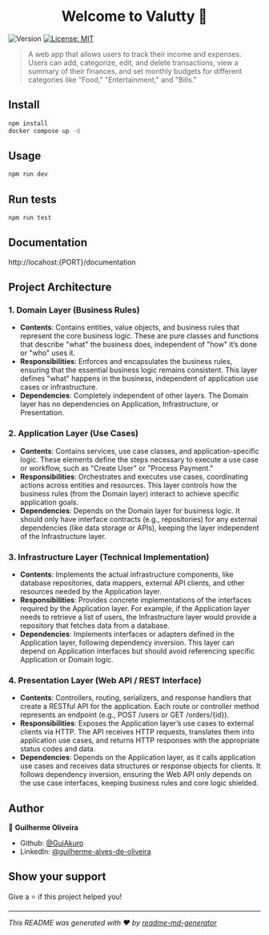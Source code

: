 <h1 align="center">Welcome to Valutty 👋</h1>
<p>
  <img alt="Version" src="https://img.shields.io/badge/version-1.0.0-blue.svg?cacheSeconds=2592000" />
  <a href="https://opensource.org/license/mit" target="_blank">
    <img alt="License: MIT" src="https://img.shields.io/badge/License-MIT-yellow.svg" />
  </a>
</p>

> A web app that allows users to track their income and expenses. Users can add, categorize, edit, and delete transactions, view a summary of their finances, and set monthly budgets for different categories like &#34;Food,&#34; &#34;Entertainment,&#34; and &#34;Bills.&#34;

## Install

```sh
npm install
docker compose up -d
```

## Usage

```sh
npm run dev
```

## Run tests

```sh
npm run test
```

## Documentation

http://locahost:{PORT}/documentation

## Project Architecture

### 1. Domain Layer (Business Rules)

- **Contents**: Contains entities, value objects, and business rules that represent the core business logic. These are pure classes and functions that describe "what" the business does, independent of "how" it’s done or "who" uses it.
- **Responsibilities**: Enforces and encapsulates the business rules, ensuring that the essential business logic remains consistent. This layer defines "what" happens in the business, independent of application use cases or infrastructure.
- **Dependencies**: Completely independent of other layers. The Domain layer has no dependencies on Application, Infrastructure, or Presentation.

### 2. Application Layer (Use Cases)

- **Contents**: Contains services, use case classes, and application-specific logic. These elements define the steps necessary to execute a use case or workflow, such as "Create User" or "Process Payment."
- **Responsibilities**: Orchestrates and executes use cases, coordinating actions across entities and resources. This layer controls how the business rules (from the Domain layer) interact to achieve specific application goals.
- **Dependencies**: Depends on the Domain layer for business logic. It should only have interface contracts (e.g., repositories) for any external dependencies (like data storage or APIs), keeping the layer independent of the Infrastructure layer.

### 3. Infrastructure Layer (Technical Implementation)

- **Contents**: Implements the actual infrastructure components, like database repositories, data mappers, external API clients, and other resources needed by the Application layer.
- **Responsibilities**: Provides concrete implementations of the interfaces required by the Application layer. For example, if the Application layer needs to retrieve a list of users, the Infrastructure layer would provide a repository that fetches data from a database.
- **Dependencies**: Implements interfaces or adapters defined in the Application layer, following dependency inversion. This layer can depend on Application interfaces but should avoid referencing specific Application or Domain logic.

### 4. Presentation Layer (Web API / REST Interface)

- **Contents**: Controllers, routing, serializers, and response handlers that create a RESTful API for the application. Each route or controller method represents an endpoint (e.g., POST /users or GET /orders/{id}).
- **Responsibilities**: Exposes the Application layer’s use cases to external clients via HTTP. The API receives HTTP requests, translates them into application use cases, and returns HTTP responses with the appropriate status codes and data.
- **Dependencies**: Depends on the Application layer, as it calls application use cases and receives data structures or response objects for clients. It follows dependency inversion, ensuring the Web API only depends on the use case interfaces, keeping business rules and core logic shielded.

## Author

👤 **Guilherme Oliveira**

- Github: [@GuiAkuro](https://github.com/GuiAkuro)
- LinkedIn: [@guilherme-alves-de-oliveira](https://linkedin.com/in/guilherme-alves-de-oliveira)

## Show your support

Give a ⭐️ if this project helped you!

---

_This README was generated with ❤️ by [readme-md-generator](https://github.com/kefranabg/readme-md-generator)_

